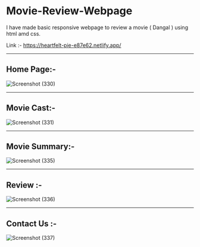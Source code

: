 # Movie-Review-Webpage

I have made basic responsive webpage to review a movie ( Dangal ) using html amd css.

Link :- https://heartfelt-pie-e87e62.netlify.app/

------------------------
Home Page:-
-----------------------

![Screenshot (330)](https://github.com/Swetathakare/Movie-Review-Webpage/assets/143093330/b59fdcde-36bb-40fa-ad58-187b84d2cfa8)

------------------------
Movie Cast:-
-----------------------

![Screenshot (331)](https://github.com/Swetathakare/Movie-Review-Webpage/assets/143093330/72203d43-7a05-4136-8a5c-442e75251f1d)

------------------------
Movie Summary:-
-----------------------

![Screenshot (335)](https://github.com/Swetathakare/Movie-Review-Webpage/assets/143093330/eacd58ac-6471-42c6-bbd5-8171cdb842f5)

------------------------
Review :-
-----------------------

![Screenshot (336)](https://github.com/Swetathakare/Movie-Review-Webpage/assets/143093330/a50cb56c-0516-45d2-85a8-bc5f7cd647bc)

------------------------
Contact Us :-
-----------------------

![Screenshot (337)](https://github.com/Swetathakare/Movie-Review-Webpage/assets/143093330/14e39ad9-215b-45a3-a906-1e8967a48524)



